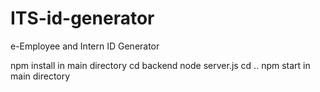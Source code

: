 # ITS-id-generator
e-Employee and Intern ID Generator

npm install in main directory
cd backend
node server.js
cd ..
npm start in main directory

